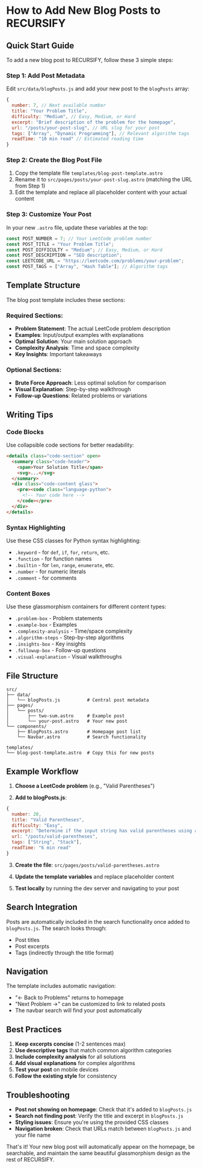 # How to Add New Blog Posts to RECURSIFY

## Quick Start Guide

To add a new blog post to RECURSIFY, follow these 3 simple steps:

### Step 1: Add Post Metadata
Edit `src/data/blogPosts.js` and add your new post to the `blogPosts` array:

```javascript
{
  number: 7, // Next available number
  title: "Your Problem Title",
  difficulty: "Medium", // Easy, Medium, or Hard
  excerpt: "Brief description of the problem for the homepage",
  url: "/posts/your-post-slug", // URL slug for your post
  tags: ["Array", "Dynamic Programming"], // Relevant algorithm tags
  readTime: "10 min read" // Estimated reading time
}
```

### Step 2: Create the Blog Post File
1. Copy the template file `templates/blog-post-template.astro`
2. Rename it to `src/pages/posts/your-post-slug.astro` (matching the URL from Step 1)
3. Edit the template and replace all placeholder content with your actual content

### Step 3: Customize Your Post
In your new `.astro` file, update these variables at the top:

```javascript
const POST_NUMBER = 7; // Your LeetCode problem number
const POST_TITLE = "Your Problem Title";
const POST_DIFFICULTY = "Medium"; // Easy, Medium, or Hard
const POST_DESCRIPTION = "SEO description";
const LEETCODE_URL = "https://leetcode.com/problems/your-problem";
const POST_TAGS = ["Array", "Hash Table"]; // Algorithm tags
```

## Template Structure

The blog post template includes these sections:

### Required Sections:
- **Problem Statement**: The actual LeetCode problem description
- **Examples**: Input/output examples with explanations
- **Optimal Solution**: Your main solution approach
- **Complexity Analysis**: Time and space complexity
- **Key Insights**: Important takeaways

### Optional Sections:
- **Brute Force Approach**: Less optimal solution for comparison
- **Visual Explanation**: Step-by-step walkthrough
- **Follow-up Questions**: Related problems or variations

## Writing Tips

### Code Blocks
Use collapsible code sections for better readability:

```html
<details class="code-section" open>
  <summary class="code-header">
    <span>Your Solution Title</span>
    <svg>...</svg>
  </summary>
  <div class="code-content glass">
    <pre><code class="language-python">
      <!-- Your code here -->
    </code></pre>
  </div>
</details>
```

### Syntax Highlighting
Use these CSS classes for Python syntax highlighting:
- `.keyword` - for `def`, `if`, `for`, `return`, etc.
- `.function` - for function names
- `.builtin` - for `len`, `range`, `enumerate`, etc.
- `.number` - for numeric literals
- `.comment` - for comments

### Content Boxes
Use these glassmorphism containers for different content types:
- `.problem-box` - Problem statements
- `.example-box` - Examples
- `.complexity-analysis` - Time/space complexity
- `.algorithm-steps` - Step-by-step algorithms
- `.insights-box` - Key insights
- `.followup-box` - Follow-up questions
- `.visual-explanation` - Visual walkthroughs

## File Structure

```
src/
├── data/
│   └── blogPosts.js          # Central post metadata
├── pages/
│   └── posts/
│       ├── two-sum.astro     # Example post
│       └── your-post.astro   # Your new post
└── components/
    ├── BlogPosts.astro       # Homepage post list
    └── Navbar.astro          # Search functionality

templates/
└── blog-post-template.astro  # Copy this for new posts
```

## Example Workflow

1. **Choose a LeetCode problem** (e.g., "Valid Parentheses")

2. **Add to blogPosts.js**:
```javascript
{
  number: 20,
  title: "Valid Parentheses",
  difficulty: "Easy",
  excerpt: "Determine if the input string has valid parentheses using a stack.",
  url: "/posts/valid-parentheses",
  tags: ["String", "Stack"],
  readTime: "6 min read"
}
```

3. **Create the file**: `src/pages/posts/valid-parentheses.astro`

4. **Update the template variables** and replace placeholder content

5. **Test locally** by running the dev server and navigating to your post

## Search Integration

Posts are automatically included in the search functionality once added to `blogPosts.js`. The search looks through:
- Post titles
- Post excerpts
- Tags (indirectly through the title format)

## Navigation

The template includes automatic navigation:
- "← Back to Problems" returns to homepage
- "Next Problem →" can be customized to link to related posts
- The navbar search will find your post automatically

## Best Practices

1. **Keep excerpts concise** (1-2 sentences max)
2. **Use descriptive tags** that match common algorithm categories
3. **Include complexity analysis** for all solutions
4. **Add visual explanations** for complex algorithms
5. **Test your post** on mobile devices
6. **Follow the existing style** for consistency

## Troubleshooting

- **Post not showing on homepage**: Check that it's added to `blogPosts.js`
- **Search not finding post**: Verify the title and excerpt in `blogPosts.js`
- **Styling issues**: Ensure you're using the provided CSS classes
- **Navigation broken**: Check that URLs match between `blogPosts.js` and your file name

That's it! Your new blog post will automatically appear on the homepage, be searchable, and maintain the same beautiful glassmorphism design as the rest of RECURSIFY.
